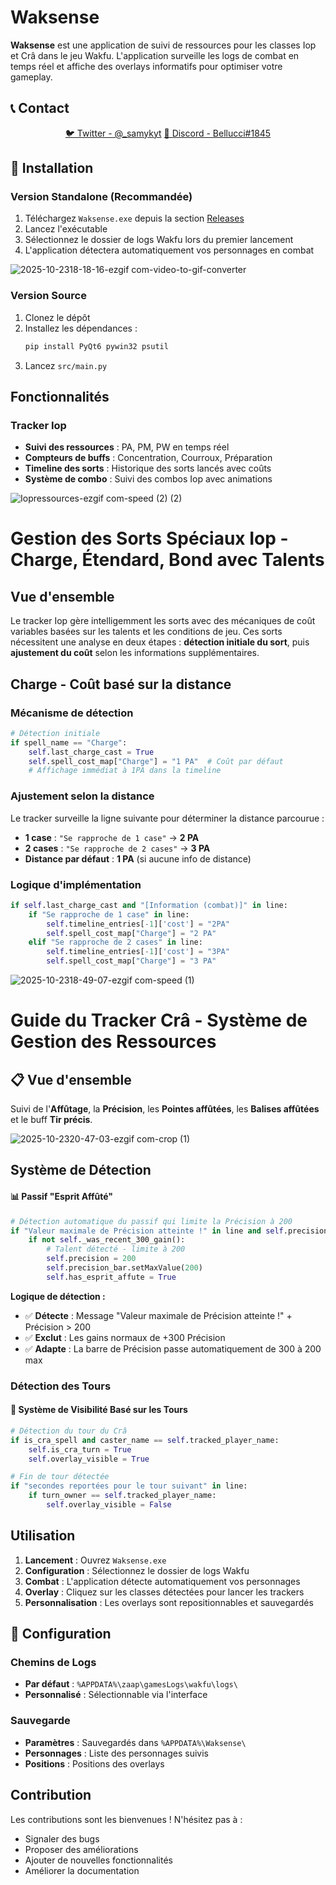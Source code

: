 # Waksense

**Waksense** est une application de suivi de ressources pour les classes Iop et Crâ dans le jeu Wakfu. L'application surveille les logs de combat en temps réel et affiche des overlays informatifs pour optimiser votre gameplay.

## 📞 Contact

<div align="center">

[🐦 Twitter - @_samykyt](https://twitter.com/_samykyt)
[💬 Discord - Bellucci#1845](https://discord.com/users/Bellucci#1845)

</div>

</div>

</div>

</div>

</div>

## 🚀 Installation

### Version Standalone (Recommandée)
1. Téléchargez `Waksense.exe` depuis la section [Releases](../../releases)
2. Lancez l'exécutable
3. Sélectionnez le dossier de logs Wakfu lors du premier lancement
4. L'application détectera automatiquement vos personnages en combat

![2025-10-2318-18-16-ezgif com-video-to-gif-converter](https://github.com/user-attachments/assets/17a0bf2c-608e-45e3-9be6-cfd7a6e22468)

### Version Source
1. Clonez le dépôt
2. Installez les dépendances :
   ```bash
   pip install PyQt6 pywin32 psutil
   ```
3. Lancez `src/main.py`


## Fonctionnalités

### Tracker Iop
- **Suivi des ressources** : PA, PM, PW en temps réel
- **Compteurs de buffs** : Concentration, Courroux, Préparation
- **Timeline des sorts** : Historique des sorts lancés avec coûts
- **Système de combo** : Suivi des combos Iop avec animations

![Iopressources-ezgif com-speed (2) (2)](https://github.com/user-attachments/assets/9c7feb55-ee75-45e1-b894-2cd392925a2c)

# Gestion des Sorts Spéciaux Iop - Charge, Étendard, Bond avec Talents

## Vue d'ensemble

Le tracker Iop gère intelligemment les sorts avec des mécaniques de coût variables basées sur les talents et les conditions de jeu. Ces sorts nécessitent une analyse en deux étapes : **détection initiale du sort**, puis **ajustement du coût** selon les informations supplémentaires.

## Charge - Coût basé sur la distance

### Mécanisme de détection
```python
# Détection initiale
if spell_name == "Charge":
    self.last_charge_cast = True
    self.spell_cost_map["Charge"] = "1 PA"  # Coût par défaut
    # Affichage immédiat à 1PA dans la timeline
```

### Ajustement selon la distance
Le tracker surveille la ligne suivante pour déterminer la distance parcourue :

- **1 case** : `"Se rapproche de 1 case"` → **2 PA**
- **2 cases** : `"Se rapproche de 2 cases"` → **3 PA**
- **Distance par défaut** : **1 PA** (si aucune info de distance)

### Logique d'implémentation
```python
if self.last_charge_cast and "[Information (combat)]" in line:
    if "Se rapproche de 1 case" in line:
        self.timeline_entries[-1]['cost'] = "2PA"
        self.spell_cost_map["Charge"] = "2 PA"
    elif "Se rapproche de 2 cases" in line:
        self.timeline_entries[-1]['cost'] = "3PA"
        self.spell_cost_map["Charge"] = "3 PA"
```

![2025-10-2318-49-07-ezgif com-speed (1)](https://github.com/user-attachments/assets/3cdce712-cff2-4a08-bcf7-8fc8b8424811)

# Guide du Tracker Crâ - Système de Gestion des Ressources

## 📋 Vue d'ensemble

Suivi de l'**Affûtage**, la **Précision**, les **Pointes affûtées**, les **Balises affûtées** et le buff **Tir précis**.

![2025-10-2320-47-03-ezgif com-crop (1)](https://github.com/user-attachments/assets/ef3ca2ac-5f00-4dd5-a13d-b97f4f444a35)

## Système de Détection

#### 📊 Passif "Esprit Affûté"
```python
# Détection automatique du passif qui limite la Précision à 200
if "Valeur maximale de Précision atteinte !" in line and self.precision > 200:
    if not self._was_recent_300_gain():
        # Talent détecté - limite à 200
        self.precision = 200
        self.precision_bar.setMaxValue(200)
        self.has_esprit_affute = True
```

**Logique de détection :**
- ✅ **Détecte** : Message "Valeur maximale de Précision atteinte !" + Précision > 200
- ✅ **Exclut** : Les gains normaux de +300 Précision
- ✅ **Adapte** : La barre de Précision passe automatiquement de 300 à 200 max

### Détection des Tours

#### 🔄 Système de Visibilité Basé sur les Tours
```python
# Détection du tour du Crâ
if is_cra_spell and caster_name == self.tracked_player_name:
    self.is_cra_turn = True
    self.overlay_visible = True

# Fin de tour détectée
if "secondes reportées pour le tour suivant" in line:
    if turn_owner == self.tracked_player_name:
        self.overlay_visible = False
```

## Utilisation

1. **Lancement** : Ouvrez `Waksense.exe`
2. **Configuration** : Sélectionnez le dossier de logs Wakfu
3. **Combat** : L'application détecte automatiquement vos personnages
4. **Overlay** : Cliquez sur les classes détectées pour lancer les trackers
5. **Personnalisation** : Les overlays sont repositionnables et sauvegardés

## 🔧 Configuration

### Chemins de Logs
- **Par défaut** : `%APPDATA%\zaap\gamesLogs\wakfu\logs\`
- **Personnalisé** : Sélectionnable via l'interface

### Sauvegarde
- **Paramètres** : Sauvegardés dans `%APPDATA%\Waksense\`
- **Personnages** : Liste des personnages suivis
- **Positions** : Positions des overlays

## Contribution

Les contributions sont les bienvenues ! N'hésitez pas à :
- Signaler des bugs
- Proposer des améliorations
- Ajouter de nouvelles fonctionnalités
- Améliorer la documentation



















